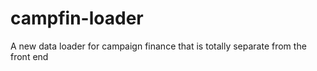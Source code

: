 # campfin-loader
A new data loader for campaign finance that is totally separate from the front end
